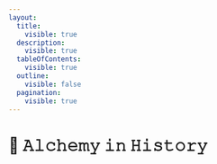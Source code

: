 ```yaml
---
layout:
  title:
    visible: true
  description:
    visible: true
  tableOfContents:
    visible: true
  outline:
    visible: false
  pagination:
    visible: true
---
```


# 🧪 𝙰𝚕𝚌𝚑𝚎𝚖𝚢 𝚒𝚗 𝙷𝚒𝚜𝚝𝚘𝚛𝚢

